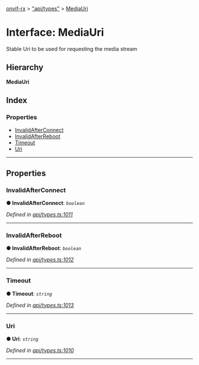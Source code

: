 [onvif-rx](../README.md) > ["api/types"](../modules/_api_types_.md) > [MediaUri](../interfaces/_api_types_.mediauri.md)

# Interface: MediaUri

Stable Uri to be used for requesting the media stream

## Hierarchy

**MediaUri**

## Index

### Properties

* [InvalidAfterConnect](_api_types_.mediauri.md#invalidafterconnect)
* [InvalidAfterReboot](_api_types_.mediauri.md#invalidafterreboot)
* [Timeout](_api_types_.mediauri.md#timeout)
* [Uri](_api_types_.mediauri.md#uri)

---

## Properties

<a id="invalidafterconnect"></a>

###  InvalidAfterConnect

**● InvalidAfterConnect**: *`boolean`*

*Defined in [api/types.ts:1011](https://github.com/patrickmichalina/onvif-rx/blob/3ab1739/src/api/types.ts#L1011)*

___
<a id="invalidafterreboot"></a>

###  InvalidAfterReboot

**● InvalidAfterReboot**: *`boolean`*

*Defined in [api/types.ts:1012](https://github.com/patrickmichalina/onvif-rx/blob/3ab1739/src/api/types.ts#L1012)*

___
<a id="timeout"></a>

###  Timeout

**● Timeout**: *`string`*

*Defined in [api/types.ts:1013](https://github.com/patrickmichalina/onvif-rx/blob/3ab1739/src/api/types.ts#L1013)*

___
<a id="uri"></a>

###  Uri

**● Uri**: *`string`*

*Defined in [api/types.ts:1010](https://github.com/patrickmichalina/onvif-rx/blob/3ab1739/src/api/types.ts#L1010)*

___

